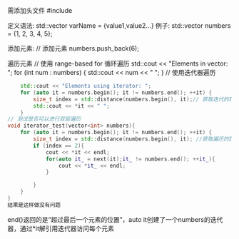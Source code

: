 需添加头文件
#include <vector>

定义语法:
std::vector<type> varName = {value1,value2...}
例子:
 std::vector<int> numbers = {1, 2, 3, 4, 5};

 添加元素:
// 添加元素
    numbers.push_back(6);

遍历元素
// 使用 range-based for 循环遍历
    std::cout << "Elements in vector: ";
    for (int num : numbers) {
        std::cout << num << " ";
    }
// 使用迭代器遍历
```cpp
    std::cout << "Elements using iterator: ";
    for (auto it = numbers.begin(); it != numbers.end(); ++it) {
        size_t index = std::distance(numbers.begin(), it);// 获取迭代的Index
        std::cout << *it << " ";
    }
// 测试是否可以进行双层遍历
void iterator_test(vector<int> numbers){
    for (auto it = numbers.begin(); it != numbers.end(); ++it) {
        size_t index = std::distance(numbers.begin(), it); //获取遍历的Index
        if (index == 2){
            cout << *it << endl;
            for(auto it_ = next(it);it_ != numbers.end(); ++it_){
                cout << *it_ << endl;
            }

        }
    }
}
结果是这样做没有问题
```
end()返回的是“超过最后一个元素的位置”，auto it创建了一个numbers的迭代器，通过*it解引用迭代器访问每个元素